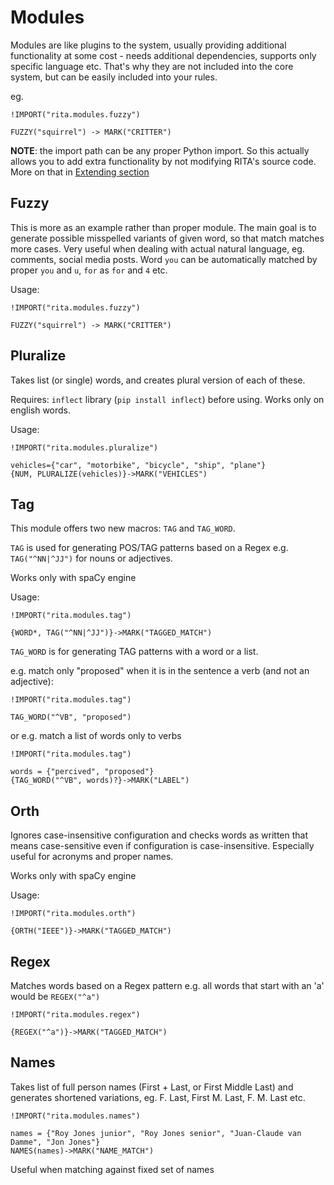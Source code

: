 # Modules

Modules are like plugins to the system, usually providing additional functionality at some cost - needs additional dependencies, supports only specific language etc.
That's why they are not included into the core system, but can be easily included into your rules.

eg.
```
!IMPORT("rita.modules.fuzzy")

FUZZY("squirrel") -> MARK("CRITTER")
```

**NOTE**: the import path can be any proper Python import. So this actually allows you to add extra functionality by not modifying RITA's source code.
More on that in [Extending section](./extend.md)

## Fuzzy

This is more as an example rather than proper module. The main goal is to generate possible misspelled variants of given word, so that match matches more cases. 
Very useful when dealing with actual natural language, eg. comments, social media posts. Word `you` can be automatically matched by proper `you` and `u`, `for` as `for` and `4` etc.

Usage:
```
!IMPORT("rita.modules.fuzzy")

FUZZY("squirrel") -> MARK("CRITTER")
```

## Pluralize

Takes list (or single) words, and creates plural version of each of these.

Requires: `inflect` library (`pip install inflect`) before using. Works only on english words.

Usage:

```
!IMPORT("rita.modules.pluralize")

vehicles={"car", "motorbike", "bicycle", "ship", "plane"}
{NUM, PLURALIZE(vehicles)}->MARK("VEHICLES")
```

## Tag

This module offers two new macros: `TAG` and `TAG_WORD`.


`TAG` is used for generating POS/TAG patterns based on a Regex
e.g. `TAG("^NN|^JJ")` for nouns or adjectives.

Works only with spaCy engine

Usage:

```
!IMPORT("rita.modules.tag")

{WORD*, TAG("^NN|^JJ")}->MARK("TAGGED_MATCH")
```

`TAG_WORD` is for generating TAG patterns with a word or a list.

e.g. match only "proposed" when it is in the sentence a verb (and not an adjective):

```
!IMPORT("rita.modules.tag")

TAG_WORD("^VB", "proposed")
```

or e.g. match a list of words only to verbs

```
!IMPORT("rita.modules.tag")

words = {"percived", "proposed"}
{TAG_WORD("^VB", words)?}->MARK("LABEL")
```

## Orth

Ignores case-insensitive configuration and checks words as written
that means case-sensitive even if configuration is case-insensitive.
Especially useful for acronyms and proper names. 

Works only with spaCy engine

Usage:

```
!IMPORT("rita.modules.orth")

{ORTH("IEEE")}->MARK("TAGGED_MATCH")
```

## Regex

Matches words based on a Regex pattern
e.g. all words that start with an 'a' would be
`REGEX("^a")`

```
!IMPORT("rita.modules.regex")

{REGEX("^a")}->MARK("TAGGED_MATCH")
```

## Names

Takes list of full person names (First + Last, or First Middle Last) and generates shortened variations,
eg. F. Last, First M. Last, F. M. Last etc.

```
!IMPORT("rita.modules.names")

names = {"Roy Jones junior", "Roy Jones senior", "Juan-Claude van Damme", "Jon Jones"}
NAMES(names)->MARK("NAME_MATCH")
```

Useful when matching against fixed set of names
